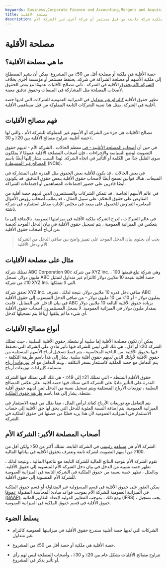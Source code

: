 ```yaml
---
keywords: Business,Corporate Finance and Accounting,Mergers and Acquisitions,M&amp;amp;A
title: مصلحة الأقلية
description: حصة الأقلية هي ملكية أقل من 50٪ من حقوق ملكية شركة تابعة من قبل مستثمر أو شركة أخرى غير الشركة الأم.
---
```


# مصلحة الأقلية
## ما هي مصلحة الأقلية؟

حصة الأقلية هي ملكية أو مصلحة أقل من 50٪ من المشروع. يمكن أن يشير المصطلح إلى ملكية الأسهم أو مصلحة الشراكة في شركة. يحتفظ مستثمر أو مؤسسة أخرى بخلاف [الشركة الأم بحقوق](/parentcompany) الأقلية في الشركة . تأتي مصالح الأقليات عمومًا مع بعض الحقوق لأصحاب المصلحة مثل المشاركة في المبيعات وحقوق تدقيق معينة.

تظهر حقوق الأقلية [كالتزام غير متداول](/noncurrent-liabilities) في الميزانية العمومية للشركات التي لديها حصة أغلبية في الشركة. يمثل هذا نسبة الشركات التابعة المملوكة من قبل مساهمي الأقلية.

## فهم مصالح الأقليات

مصالح الأقليات هي جزء من الشركة أو الأسهم غير المملوكة للشركة الأم ، والتي لها حصة أغلبية. تتراوح مصالح الأقلية بين 20٪ و 30٪.

في حين أن [أصحاب المصلحة الأغلبية - في](/majorityshareholder) معظم الحالات ، الشركة الأم - لديهم حقوق التصويت لوضع السياسة والإجراءات ، فإن أصحاب المصلحة الأقلية عمومًا لا يملكون سوى القليل جدًا من الكلمة أو التأثير في اتجاه الشركة. لهذا السبب يشار إليها أيضًا باسم [المصالح غير المسيطرة](/noncontrolling_interest) (NCIs).

في بعض الحالات ، قد يكون للأقلية بعض الحقوق مثل القدرة على المشاركة في المبيعات. هناك قوانين تسمح أيضًا لأصحاب حقوق الأقلية ببعض حقوق التدقيق. قد يكونون أيضًا قادرين على حضور اجتماعات المساهمين أو اجتماعات الشراكة.

في عالم الأسهم الخاصة ، قد تتمكن الشركات والمستثمرون الذين لديهم حصة أقلية من التفاوض على حقوق التحكم. على سبيل المثال ، قد يطلب أصحاب رؤوس الأموال المغامرة التفاوض للحصول على مقعد في مجلس الإدارة مقابل استثماره في شركة ناشئة.

في عالم الشركات ، تُدرج الشركة ملكية الأقلية في ميزانيتها العمومية. بالإضافة إلى ما ينعكس في الميزانية العمومية ، يتم تسجيل حقوق الأقلية في بيان الدخل الموحد كحصة من أرباح أصحاب حقوق الأقلية.

> يجب أن يحتوي بيان الدخل الموحد على تمييز واضح بين صافي الدخل من الشركة الأم ودخل الأقلية.

>

## مثال على مصلحة الأقليات

تمتلك شركة ABC Corporation 90٪ من شركة XYZ Inc. ، وهي شركة تبلغ قيمتها 100 مليون دولار. تسجل ABC حصة أقلية بقيمة 10 ملايين دولار كالتزام غير متداول لتمثيل 10٪ من شركة XYZ Inc. التي لا تمتلكها.

تحقق شركة XYZ Inc. صافي دخل قدره 10 ملايين دولار. نتيجة لذلك ، تعترف ABC بمليون دولار - أو 10٪ من 10 مليون دولار - من صافي الدخل المنسوب إلى حقوق الأقلية في بيان الدخل. في المقابل ، قامت ABC بزيادة حقوق الأقلية البالغة 10 ملايين دولار بمقدار مليون دولار في الميزانية العمومية. لا يسجل المستثمرون أصحاب حقوق الأقلية أي شيء ما لم يتلقوا أرباحًا يتم تسجيلها كدخل.

## أنواع مصالح الأقليات

يمكن أن تكون مصلحة الأقلية إما سلبية أو نشطة. حقوق الأقلية السلبية ، حيث تمتلك الشركة 20٪ أو أقل ، هي تلك التي ليس للشركة فيها تأثير مادي على الشركة التي تحتفظ فيها بحقوق الأقلية. من الناحية المحاسبية ، يتم فقط تسجيل أرباح الأسهم المستلمة من حقوق الأقلية لأولئك الذين لديهم حقوق أقلية سلبية. يشار إلى هذا باسم طريقة التكلفة - يتم التعامل مع حصة الملكية كاستثمار بسعر التكلفة ، ويتم التعامل مع أي [توزيعات أرباح](/dividend) مستلمة كإيرادات توزيعات أرباح.

حقوق الأقلية النشطة - التي تمتلك 21٪ إلى 49٪ - هي تلك التي تمتلك فيها الشركة القدرة على التأثير ماديًا على الشركة التي تمتلك فيها حصة أقلية. على عكس المصالح السلبية ، توزيعات الأرباح المستلمة ويتم تسجيل نسبة من الدخل لمن لديهم حقوق أقلية نشطة. يشار إلى هذا باسم [طريقة حقوق الملكية](/equitymethod).

يتم التعامل مع توزيعات الأرباح كعائد لرأس المال ، مما يقلل من قيمة الاستثمار في الميزانية العمومية. يتم إضافة النسبة المئوية للدخل التي يحق لها حق الأقلية إلى حساب الاستثمار في الميزانية العمومية لأن هذا يزيد فعليًا من حصتها في حقوق الملكية في الشركة.

## أصحاب المصلحة الأكبر: الشركة الأم

الشركة الأم هي [مساهم رئيسي](/majorityshareholder) في الشركة التابعة. تمتلك أكثر من 50٪ ولكن أقل من 100٪ من أسهم التصويت لشركة تابعة وتعترف بحقوق الأقلية في بياناتها المالية.

تقوم الشركة الأم بتوحيد النتائج المالية للشركة التابعة مع نتائجها المالية ، ونتيجة لذلك ، تظهر حصة نسبية من الدخل في بيان دخل الشركة الأم المنسوبة إلى حقوق الأقلية. وبالمثل ، تظهر حصة نسبية من حقوق الملكية في الشركة التابعة في الميزانية العمومية للشركة الأم المنسوبة إلى حقوق الأقلية.

يمكن العثور على حقوق الأقلية في قسم المسؤولية غير المتداولة أو قسم حقوق الملكية في الميزانية العمومية للشركة الأم بموجب قواعد مبادئ المحاسبة المقبولة [عمومًا](/gaap) [(GAAP)](/gaap). ومع ذلك ، بموجب المعايير الدولية لإعداد التقارير المالية (IFRS) ، يجب تسجيل حقوق الأقلية في قسم حقوق الملكية في الميزانية العمومية.

## يسلط الضوء

- الشركات التي لديها حصة أغلبية ستدرج حقوق الأقلية في ميزانيتها العمومية كالتزام غير متداول.

- حصة الأقلية هي ملكية أو حصة أقل من 50٪ من المشروع.

- تتراوح مصالح الأقليات بشكل عام بين 20٪ و 30٪ ، وأصحاب المصلحة ليس لهم رأي أو تأثير يذكر في المشروع.

